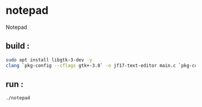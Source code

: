 # notepad
Notepad

## build :

```bash
sudo apt install libgtk-3-dev -y
clang `pkg-config --cflags gtk+-3.0` -o jf17-text-editor main.c `pkg-config --libs gtk+-3.0`
```

## run :
```bash
./notepad
```
